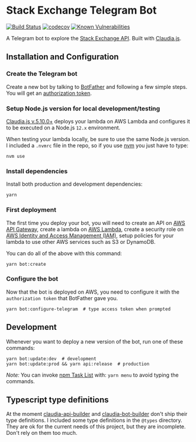 # Stack Exchange Telegram Bot

[![Build Status](https://travis-ci.com/jackdbd/stack-exchange-bot.svg?branch=master)](https://travis-ci.com/jackdbd/stack-exchange-bot) [![codecov](https://codecov.io/gh/jackdbd/stack-exchange-bot/branch/master/graph/badge.svg)](https://codecov.io/gh/jackdbd/stack-exchange-bot) [![Known Vulnerabilities](https://snyk.io//test/github/jackdbd/stack-exchange-bot/badge.svg?targetFile=package.json)](https://snyk.io//test/github/jackdbd/stack-exchange-bot?targetFile=package.json)

A Telegram bot to explore the [Stack Exchange API](https://api.stackexchange.com/docs). Built with [Claudia.js](https://claudiajs.com/).

## Installation and Configuration

### Create the Telegram bot

Create a new bot by talking to [BotFather](https://core.telegram.org/bots#3-how-do-i-create-a-bot) and following a few simple steps. You will get an [authorization token](https://core.telegram.org/bots#creating-a-new-bot).

### Setup Node.js version for local development/testing

[Claudia.js v.5.10.0+](https://www.claudiajs.com/news/2019/11/19/claudia-5.10.html) deploys your lambda on AWS Lambda and configures it to be executed on a Node.js `12.x` environment.

When testing your lambda locally, be sure to use the same Node.js version. I included a `.nvmrc` file in the repo, so if you use [nvm](https://github.com/nvm-sh/nvm) you just have to type:

```shell
nvm use
```

### Install dependencies

Install both production and development dependencies:

```shell
yarn
```

### First deployment

The first time you deploy your bot, you will need to create an API on [AWS API Gateway](https://aws.amazon.com/api-gateway/), create a lambda on [AWS Lambda](https://aws.amazon.com/lambda/), create a security role on [AWS Identity and Access Management (IAM)](https://aws.amazon.com/iam/), setup policies for your lambda to use other AWS services such as S3 or DynamoDB.

You can do all of the above with this command:

```shell
yarn bot:create
```

### Configure the bot

Now that the bot is deployed on AWS, you need to configure it with the `authorization token` that BotFather gave you.

```shell
yarn bot:configure-telegram  # type access token when prompted
```

## Development

Whenever you want to deploy a new version of the bot, run one of these commands:

```shell
yarn bot:update:dev  # development
yarn bot:update:prod && yarn api:release  # production
```

*Note:* You can invoke [npm Task List](https://github.com/ruyadorno/ntl) with: `yarn menu` to avoid typing the commands.

## Typescript type definitions

At the moment [claudia-api-builder](https://www.claudiajs.com/claudia-api-builder.html) and [claudia-bot-builder](https://claudiajs.com/claudia-bot-builder.html) don't ship their type definitions. I included some type definitions in the `@types` directory. They are ok for the current needs of this project, but they are incomplete. Don't rely on them too much.
